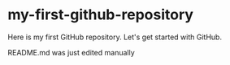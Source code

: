 # my-first-github-repository
Here is my first GitHub repository. Let's get started with GitHub.

README.md was just edited manually
